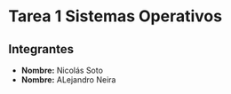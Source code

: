 # Tarea 1 Sistemas Operativos
## Integrantes
- **Nombre:** Nicolás Soto
- **Nombre:** ALejandro Neira